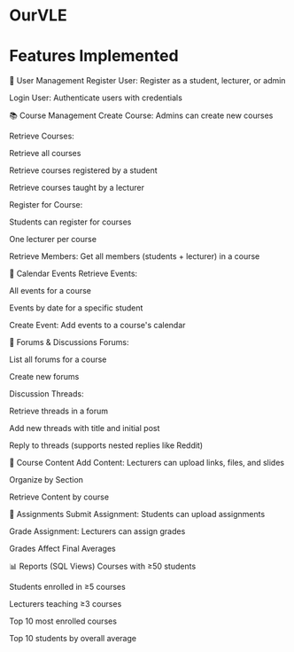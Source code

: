 # OurVLE

# Features Implemented
👤 User Management
Register User: Register as a student, lecturer, or admin

Login User: Authenticate users with credentials

📚 Course Management
Create Course: Admins can create new courses

Retrieve Courses:

Retrieve all courses

Retrieve courses registered by a student

Retrieve courses taught by a lecturer

Register for Course:

Students can register for courses

One lecturer per course

Retrieve Members: Get all members (students + lecturer) in a course

📆 Calendar Events
Retrieve Events:

All events for a course

Events by date for a specific student

Create Event: Add events to a course's calendar

💬 Forums & Discussions
Forums:

List all forums for a course

Create new forums

Discussion Threads:

Retrieve threads in a forum

Add new threads with title and initial post

Reply to threads (supports nested replies like Reddit)

📄 Course Content
Add Content: Lecturers can upload links, files, and slides

Organize by Section

Retrieve Content by course

📝 Assignments
Submit Assignment: Students can upload assignments

Grade Assignment: Lecturers can assign grades

Grades Affect Final Averages

📊 Reports (SQL Views)
Courses with ≥50 students

Students enrolled in ≥5 courses

Lecturers teaching ≥3 courses

Top 10 most enrolled courses

Top 10 students by overall average

